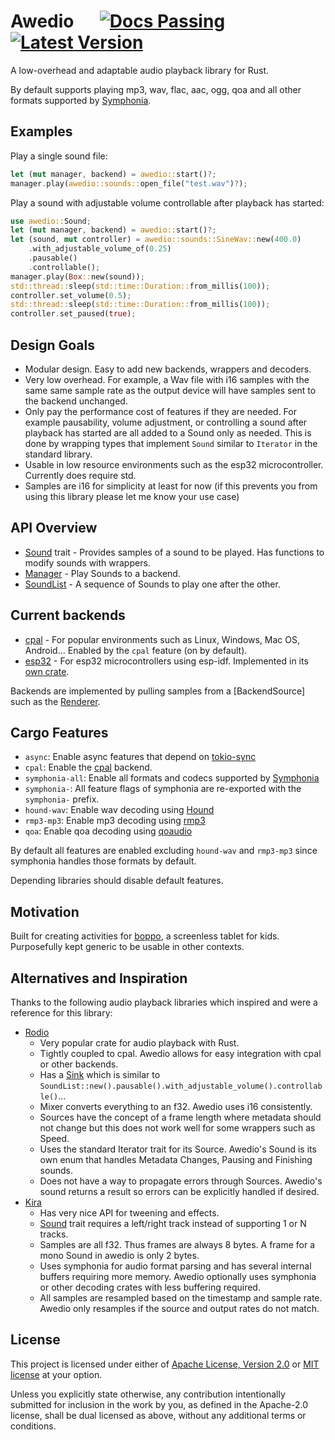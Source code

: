 # Awedio &emsp; [![Docs Passing]][docs.rs] [![Latest Version]][crates.io]

A low-overhead and adaptable audio playback library for Rust.

By default supports playing mp3, wav, flac, aac, ogg, qoa and all other formats
supported by [Symphonia](https://crates.io/crates/symphonia).

## Examples

Play a single sound file:

```rust ignore
let (mut manager, backend) = awedio::start()?;
manager.play(awedio::sounds::open_file("test.wav")?);
```

Play a sound with adjustable volume controllable after playback has started:

```rust ignore
use awedio::Sound;
let (mut manager, backend) = awedio::start()?;
let (sound, mut controller) = awedio::sounds::SineWav::new(400.0)
    .with_adjustable_volume_of(0.25)
    .pausable()
    .controllable();
manager.play(Box::new(sound));
std::thread::sleep(std::time::Duration::from_millis(100));
controller.set_volume(0.5);
std::thread::sleep(std::time::Duration::from_millis(100));
controller.set_paused(true);
```

## Design Goals

- Modular design. Easy to add new backends, wrappers and decoders.
- Very low overhead. For example, a Wav file with i16 samples with the same
  same sample rate as the output device will have samples sent to the backend
  unchanged.
- Only pay the performance cost of features if they are needed. For example
  pausability, volume adjustment, or controlling a sound after playback has
  started are all added to a Sound only as needed. This is done by wrapping
  types that implement `Sound` similar to `Iterator` in the standard library.
- Usable in low resource environments such as the esp32 microcontroller.
  Currently does require std.
- Samples are i16 for simplicity at least for now (if this prevents you from
  using this library please let me know your use case)

## API Overview

- [Sound] trait - Provides samples of a sound to be played. Has
  functions to modify sounds with wrappers.
- [Manager] - Play Sounds to a backend.
- [SoundList] - A sequence of Sounds to play one after the other.

## Current backends

- [cpal] - For popular environments such as Linux,
  Windows, Mac OS, Android...  Enabled by the `cpal` feature (on by default).
- [esp32][awedio_esp32] - For esp32 microcontrollers using
  esp-idf. Implemented in its [own crate][awedio_esp32].

Backends are implemented by pulling samples from a [BackendSource] such as
the [Renderer].

## Cargo Features

- `async`: Enable async features that depend on
  [tokio-sync](https://docs.rs/tokio/latest/tokio/sync/index.html)
- `cpal`: Enable the [cpal] backend.
- `symphonia-all`: Enable all formats and codecs supported by
  [Symphonia](https://crates.io/crates/symphonia)
- `symphonia-`: All feature flags of symphonia are re-exported with the `symphonia-` prefix.
- `hound-wav`: Enable wav decoding using [Hound](https://crates.io/crates/hound)
- `rmp3-mp3`: Enable mp3 decoding using [rmp3](https://crates.io/crates/rmp3)
- `qoa`: Enable qoa decoding using [qoaudio](https://crates.io/crates/qoaudio)

By default all features are enabled excluding `hound-wav` and `rmp3-mp3`
since symphonia handles those formats by default.

Depending libraries should disable default features.

## Motivation

Built for creating activities for [boppo](https://boppo.com), a
screenless tablet for kids. Purposefully kept generic to be usable in other
contexts.

## Alternatives and Inspiration

Thanks to the following audio playback libraries which inspired and were
a reference for this library:

- [Rodio](https://docs.rs/rodio/)
  - Very popular crate for audio playback with Rust.
  - Tightly coupled to cpal. Awedio allows for easy integration with cpal or
    other backends.
  - Has a [Sink](https://docs.rs/rodio/latest/rodio/#sink) which is similar to
    `SoundList::new().pausable().with_adjustable_volume().controllable()`...
  - Mixer converts everything to an f32. Awedio uses i16 consistently.
  - Sources have the concept of a frame length where metadata should not change
    but this does not work well for some wrappers such as Speed.
  - Uses the standard Iterator trait for its Source. Awedio's Sound is its own
    enum that handles Metadata Changes, Pausing and Finishing sounds.
  - Does not have a way to propagate errors through Sources. Awedio's sound
    returns a result so errors can be explicitly handled if desired.
- [Kira](https://docs.rs/kira/)
  - Has very nice API for tweening and effects.
  - [Sound](https://docs.rs/kira/latest/kira/sound/trait.Sound.html) trait
    requires a left/right track instead of supporting 1 or N tracks.
  - Samples are all f32. Thus frames are always 8 bytes. A frame for a mono
    Sound in awedio is only 2 bytes.
  - Uses symphonia for audio format parsing and has several internal buffers
    requiring more memory. Awedio optionally uses symphonia or other decoding
    crates with less buffering required.
  - All samples are resampled based on the timestamp and sample rate. Awedio
    only resamples if the source and output rates do not match.

## License

This project is licensed under either of
[Apache License, Version 2.0](https://www.apache.org/licenses/LICENSE-2.0) or
[MIT license](https://opensource.org/licenses/MIT) at your option.

Unless you explicitly state otherwise, any contribution intentionally submitted
for inclusion in the work by you, as defined in the Apache-2.0 license, shall
be dual licensed as above, without any additional terms or conditions.

[Latest Version]: https://img.shields.io/crates/v/awedio.svg
[crates.io]: https://crates.io/crates/awedio
[Docs Passing]: https://img.shields.io/docsrs/awedio.svg
[docs.rs]: https://docs.rs/awedio
[cpal]: https://crates.io/crates/cpal
[awedio_esp32]: https://crates.io/crates/awedio_esp32
[Sound]: https://docs.rs/awedio/latest/awedio/trait.Sound.html
[Manager]: https://docs.rs/awedio/latest/awedio/manager/struct.Manager.html
[SoundList]: https://docs.rs/awedio/latest/awedio/sounds/struct.SoundList.html
[Renderer]: https://docs.rs/awedio/latest/awedio/manager/struct.Renderer.html
